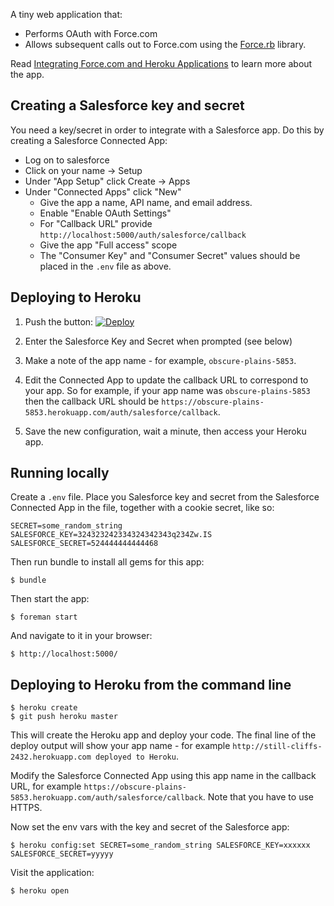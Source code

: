 A tiny web application that:

* Performs OAuth with Force.com
* Allows subsequent calls out to Force.com using the [Force.rb](https://github.com/heroku/force.rb) library.

Read [Integrating Force.com and Heroku Applications](https://devcenter.heroku.com/articles/integrating-force-com-and-heroku-apps) to learn more about the app.

## Creating a Salesforce key and secret

You need a key/secret in order to integrate with a Salesforce app.  Do this by creating a Salesforce Connected App:

* Log on to salesforce
* Click on your name -> Setup
* Under "App Setup" click Create -> Apps
* Under "Connected Apps" click "New"
  * Give the app a name, API name, and email address.
  * Enable "Enable OAuth Settings"
  * For "Callback URL" provide `http://localhost:5000/auth/salesforce/callback`
  * Give the app "Full access" scope
  * The "Consumer Key" and "Consumer Secret" values should be placed in the `.env` file as above.


## Deploying to Heroku

1. Push the button: [![Deploy](https://www.herokucdn.com/deploy/button.png)](https://heroku.com/deploy?template=https://github.com/jonmountjoy/heroku-force-workbook-demo/tree/button)

2. Enter the Salesforce Key and Secret when prompted (see below)
3. Make a note of the app name - for example, `obscure-plains-5853`.
4. Edit the Connected App to update the callback URL to correspond to your app.  So for example, if your app name was `obscure-plains-5853` then the callback URL should be `https://obscure-plains-5853.herokuapp.com/auth/salesforce/callback`.
5. Save the new configuration, wait a minute, then access your Heroku app.


## Running locally

Create a `.env` file.  Place you Salesforce key and secret from the Salesforce Connected App in the file, together with a cookie secret, like so:

    SECRET=some_random_string
    SALESFORCE_KEY=324323242334324342343q234Zw.IS
    SALESFORCE_SECRET=524444444444468

Then run bundle to install all gems for this app:

    $ bundle

Then start the app:

    $ foreman start

And navigate to it in your browser:

    $ http://localhost:5000/

## Deploying to Heroku from the command line

    $ heroku create
    $ git push heroku master

This will create the Heroku app and deploy your code.  The final line of the deploy output will show your app name - for example `http://still-cliffs-2432.herokuapp.com deployed to Heroku`.

Modify the Salesforce Connected App using this app name in the callback URL, for example `https://obscure-plains-5853.herokuapp.com/auth/salesforce/callback`.   Note that you have to use HTTPS.

Now set the env vars with the key and secret of the Salesforce app:

    $ heroku config:set SECRET=some_random_string SALESFORCE_KEY=xxxxxx SALESFORCE_SECRET=yyyyy

Visit the application:

    $ heroku open

